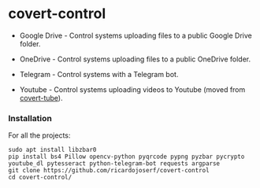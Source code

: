 # covert-control

- Google Drive - Control systems uploading files to a public Google Drive folder.

- OneDrive - Control systems uploading files to a public OneDrive folder.

- Telegram - Control systems with a Telegram bot.

- Youtube - Control systems uploading videos to Youtube (moved from [covert-tube](https://github.com/ricardojoserf/covert-tube)).


### Installation

For all the projects:

```
sudo apt install libzbar0
pip install bs4 Pillow opencv-python pyqrcode pypng pyzbar pycrypto youtube_dl pytesseract python-telegram-bot requests argparse
git clone https://github.com/ricardojoserf/covert-control
cd covert-control/
```
